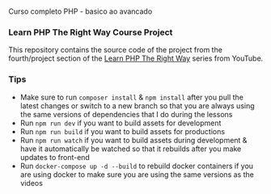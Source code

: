 ###

Curso completo PHP - basico ao avancado

### Learn PHP The Right Way Course Project

This repository contains the source code of the project from the fourth/project section of the [Learn PHP The Right Way](https://youtube.com/playlist?list=PLr3d3QYzkw2xabQRUpcZ_IBk9W50M9pe-) series from YouTube.

### Tips

- Make sure to run `composer install` & `npm install` after you pull the latest changes or switch to a new branch so that you are always using the same versions of dependencies that I do during the lessons
- Run `npm run dev` if you want to build assets for development
- Run `npm run build` if you want to build assets for productions
- Run `npm run watch` if you want to build assets during development & have it automatically be watched so that it rebuilds after you make updates to front-end
- Run `docker-compose up -d --build` to rebuild docker containers if you are using docker to make sure you are using the same versions as the videos
